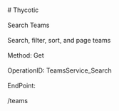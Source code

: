 <br>#     Thycotic</br>
<br>Search Teams</br>
<br>Search, filter, sort, and page teams</br>
<br>Method: Get</br>
<br>OperationID: TeamsService_Search</br>
<br>EndPoint:</br>
<br>/teams</br>
